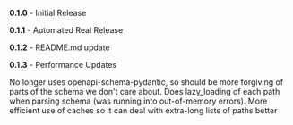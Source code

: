 **0.1.0** - Initial Release

**0.1.1** - Automated Real Release

**0.1.2** - README.md update

**0.1.3** - Performance Updates

No longer uses openapi-schema-pydantic, so should be more forgiving of parts of the schema we don't care about.  Does
lazy_loading of each path when parsing schema (was running into out-of-memory errors).  More efficient use of caches
so it can deal with extra-long lists of paths better

